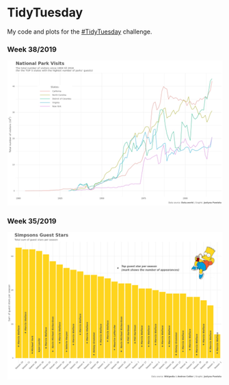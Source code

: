 # TidyTuesday

My code and plots for the [#TidyTuesday](https://github.com/rfordatascience/tidytuesday) challenge.

### Week 38/2019
![./2019/2019-09-17/national_park_visits_plot.jpeg](https://github.com/jpawlata/TidyTuesday/blob/master/2019/2019-09-17/national_park_visits_plot.jpeg)

### Week 35/2019
![./simpsons_guest_stars/simpsons_plot.jpg](https://github.com/jpawlata/TidyTuesday/blob/master/simpsons_guest_stars/simpsons_plot.jpg)

